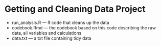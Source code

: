 # Getting and Cleaning Data Project
* run_analysis.R — R code that cleans up the data
* codebook.Rmd — the codebook based on this code describing the raw data, all variables and calculations
* data.txt — a txt file containing tidy data
